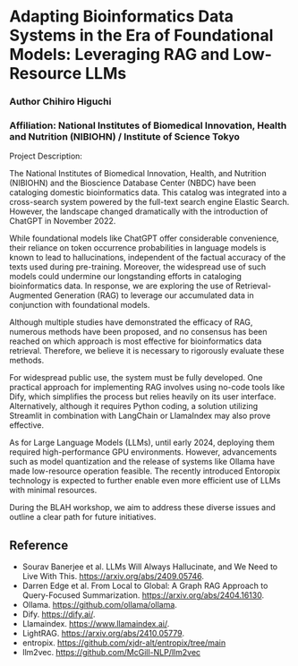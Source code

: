 # Adapting Bioinformatics Data Systems in the Era of Foundational Models: Leveraging RAG and Low-Resource LLMs

### Author Chihiro Higuchi
### Affiliation: National Institutes of Biomedical Innovation, Health and Nutrition (NIBIOHN) / Institute of Science Tokyo

Project Description:

The National Institutes of Biomedical Innovation, Health, and Nutrition (NIBIOHN) and the Bioscience Database Center (NBDC) have been cataloging domestic bioinformatics data. This catalog was integrated into a cross-search system powered by the full-text search engine Elastic Search. However, the landscape changed dramatically with the introduction of ChatGPT in November 2022.

While foundational models like ChatGPT offer considerable convenience, their reliance on token occurrence probabilities in language models is known to lead to hallucinations, independent of the factual accuracy of the texts used during pre-training. Moreover, the widespread use of such models could undermine our longstanding efforts in cataloging bioinformatics data. In response, we are exploring the use of Retrieval-Augmented Generation (RAG) to leverage our accumulated data in conjunction with foundational models.

Although multiple studies have demonstrated the efficacy of RAG, numerous methods have been proposed, and no consensus has been reached on which approach is most effective for bioinformatics data retrieval. Therefore, we believe it is necessary to rigorously evaluate these methods.

For widespread public use, the system must be fully developed. One practical approach for implementing RAG involves using no-code tools like Dify, which simplifies the process but relies heavily on its user interface. Alternatively, although it requires Python coding, a solution utilizing Streamlit in combination with LangChain or LlamaIndex may also prove effective.

As for Large Language Models (LLMs), until early 2024, deploying them required high-performance GPU environments. However, advancements such as model quantization and the release of systems like Ollama have made low-resource operation feasible. The recently introduced Entoropix technology is expected to further enable even more efficient use of LLMs with minimal resources.

During the BLAH workshop, we aim to address these diverse issues and outline a clear path for future initiatives.

## Reference 

- Sourav Banerjee et al. LLMs Will Always Hallucinate, and We Need to Live With This. https://arxiv.org/abs/2409.05746.
- Darren Edge et al. From Local to Global: A Graph RAG Approach to Query-Focused Summarization. https://arxiv.org/abs/2404.16130.
- Ollama. https://github.com/ollama/ollama.
- Dify. https://dify.ai/.
- Llamaindex. https://www.llamaindex.ai/.
- LightRAG. https://arxiv.org/abs/2410.05779.
- entropix. https://github.com/xjdr-alt/entropix/tree/main
- llm2vec. https://github.com/McGill-NLP/llm2vec
